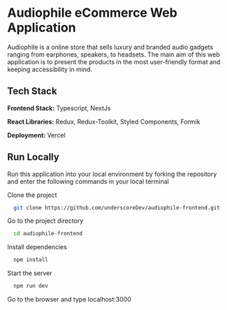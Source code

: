 # Audiophile eCommerce Web Application

Audiophile is a online store that sells luxury and branded audio gadgets ranging from earphones, speakers, to headsets. The main aim of this web application is to present the products in the most user-friendly format and keeping accessibility in mind.

## Tech Stack

**Frontend Stack:**  Typescript, NextJs

**React Libraries:** Redux, Redux-Toolkit, Styled Components, Formik

**Deployment:** Vercel

## Run Locally

Run this application into your local environment by forking the repository and enter the following commands in your local terminal

Clone the project

```bash
  git clone https://github.com/underscoreDev/audiophile-frontend.git
```

Go to the project directory

```bash
  cd audiophile-frontend
```

Install dependencies

```bash
  npm install
```

Start the server

```bash
  npm run dev
```

Go to the browser and type localhost:3000

